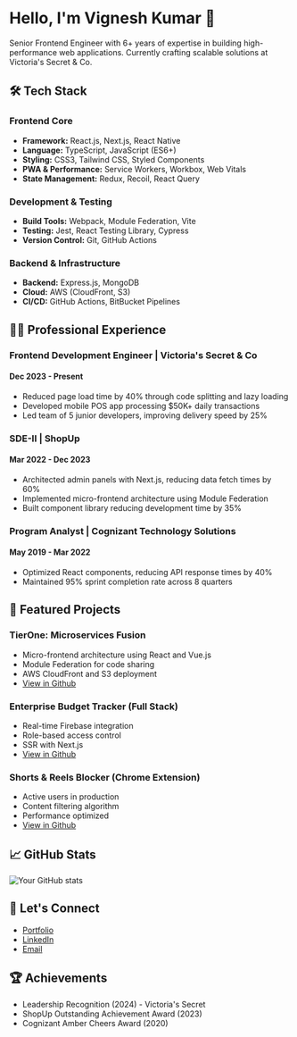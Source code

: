 # Hello, I'm Vignesh Kumar 👋

Senior Frontend Engineer with 6+ years of expertise in building high-performance web applications. Currently crafting scalable solutions at Victoria's Secret & Co.

## 🛠 Tech Stack
### Frontend Core
- **Framework:** React.js, Next.js, React Native
- **Language:** TypeScript, JavaScript (ES6+)
- **Styling:** CSS3, Tailwind CSS, Styled Components
- **PWA & Performance:** Service Workers, Workbox, Web Vitals
- **State Management:** Redux, Recoil, React Query

### Development & Testing
- **Build Tools:** Webpack, Module Federation, Vite
- **Testing:** Jest, React Testing Library, Cypress
- **Version Control:** Git, GitHub Actions

### Backend & Infrastructure
- **Backend:** Express.js, MongoDB
- **Cloud:** AWS (CloudFront, S3)
- **CI/CD:** GitHub Actions, BitBucket Pipelines

## 👨‍💻 Professional Experience

### Frontend Development Engineer | Victoria's Secret & Co
#### Dec 2023 - Present
- Reduced page load time by 40% through code splitting and lazy loading
- Developed mobile POS app processing $50K+ daily transactions
- Led team of 5 junior developers, improving delivery speed by 25%

### SDE-II | ShopUp
#### Mar 2022 - Dec 2023
- Architected admin panels with Next.js, reducing data fetch times by 60%
- Implemented micro-frontend architecture using Module Federation
- Built component library reducing development time by 35%

### Program Analyst | Cognizant Technology Solutions
#### May 2019 - Mar 2022
- Optimized React components, reducing API response times by 40%
- Maintained 95% sprint completion rate across 8 quarters

## 🚀 Featured Projects

### TierOne: Microservices Fusion
- Micro-frontend architecture using React and Vue.js
- Module Federation for code sharing
- AWS CloudFront and S3 deployment
- [View in Github](github.com/Vignesh-kumar-D/module_fedration_tierOneSaas)

### Enterprise Budget Tracker (Full Stack)
- Real-time Firebase integration
- Role-based access control
- SSR with Next.js
- [View in Github](https://github.com/Vignesh-kumar-D/homesquare_expense)

### Shorts & Reels Blocker (Chrome Extension)
- Active users in production
- Content filtering algorithm
- Performance optimized
- [View in Github](https://github.com/Vignesh-kumar-D/shorts_reel_blocker)

## 📈 GitHub Stats
![Your GitHub stats](https://github-readme-stats.vercel.app/api?username=Vignesh-kumar-D&show_icons=true&theme=radical)

## 🤝 Let's Connect
- [Portfolio](https://d-vignesh-kumar.netlify.app)
- [LinkedIn](https://linkedin.com/in/vignesh-kumar)
- [Email](mailto:dvigneshkumar3@gmail.com)

## 🏆 Achievements
- Leadership Recognition (2024) - Victoria's Secret
- ShopUp Outstanding Achievement Award (2023)
- Cognizant Amber Cheers Award (2020)
